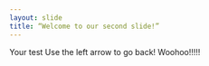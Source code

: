 ```yaml
---
layout: slide
title: “Welcome to our second slide!”
---
```

Your test
Use the left arrow to go back!
Woohoo!!!!!

